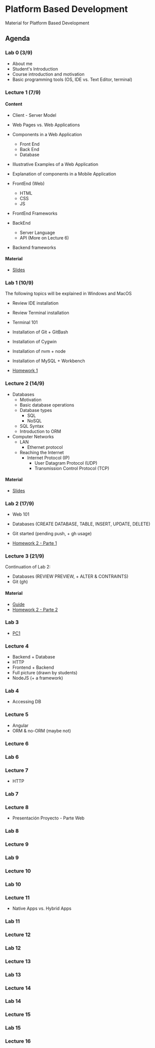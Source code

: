 # Platform Based Development
Material for Platform Based Development

## Agenda

### Lab 0 (3/9)

- About me
- Student's Introduction
- Course introduction and motivation
- Basic programming tools (OS, IDE vs. Text Editor, terminal)

### Lecture 1 (7/9)

#### Content

- Client - Server Model

- Web Pages vs. Web Applications

- Components in a Web Application
  - Front End
  - Back End
  - Database

- Illustrative Examples of a Web Application

- Explanation of components in a Mobile Application

- FrontEnd (Web)
  - HTML
  - CSS
  - JS
- FrontEnd Frameworks

- BackEnd
  - Server Language
  - API (More on Lecture 6)
- Backend frameworks


#### Material

- [Slides](./Lectures/Lecture1/Lecture1.pdf)

### Lab 1 (10/9)

The following topics will be explained in Windows and MacOS

- Review IDE installation
- Review Terminal installation
- Terminal 101
- Installation of Git + GitBash
- Installation of Cygwin
- Installation of nvm + node
- Installation of MySQL + Workbench

- [Homework 1](./Homeworks/Homework1/README.md)

### Lecture 2 (14/9)

- Databases
  - Motivation
  - Basic database operations
  - Database types
    - SQL
    - NoSQL
  - SQL Syntax
  - Introduction to ORM 
- Computer Networks
  - LAN
    - Ethernet protocol
  - Reaching the Internet
    - Internet Protocol (IP)
      - User Datagram Protocol (UDP)
      - Transmission Control Protocol (TCP)

#### Material

- [Slides](./Lectures/Lecture2/Lecture2.pdf)

### Lab 2 (17/9)

- Web 101
- Databases (CREATE DATABASE, TABLE, INSERT, UPDATE, DELETE)
- Git started (pending push, + gh usage)

- [Homework 2 - Parte 1](./Homeworks/Homework2/hw2-part1.md)

### Lecture 3 (21/9)

Continuation of Lab 2:

- Databases (REVIEW PREVIEW, + ALTER & CONTRAINTS)
- Git (gh)

#### Material

- [Guide](./Lectures/Lecture3/README.md)
- [Homework 2 - Parte 2](./Homeworks/Homework2/hw2-part2.md)

### Lab 3

- [PC1](./Quizzes/PC1/README.md)

### Lecture 4

- Backend + Database
- HTTP
- Frontend + Backend
- Full picture (drawn by students)
- NodeJS (+ a framework)

### Lab 4

- Accessing DB

### Lecture 5

- Angular
- ORM & no-ORM (maybe not)

### Lecture 6
### Lab 6
### Lecture 7

- HTTP
<!-- https://www.youtube.com/watch?v=guvsH5OFizE&list=PLH2l6uzC4UEW0s7-KewFLBC1D0l6XRfye&index=31 -->

### Lab 7
### Lecture 8

- Presentación Proyecto - Parte Web

### Lab 8
### Lecture 9
### Lab 9
### Lecture 10
### Lab 10
### Lecture 11

- Native Apps vs. Hybrid Apps

### Lab 11
### Lecture 12
### Lab 12
### Lecture 13
### Lab 13
### Lecture 14
### Lab 14
### Lecture 15
### Lab 15
### Lecture 16
